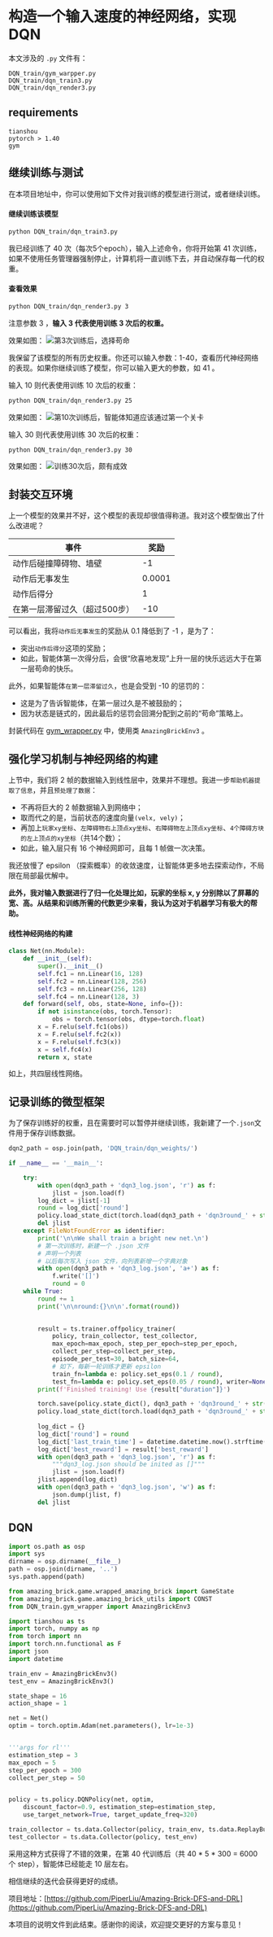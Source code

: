 # 构造一个输入速度的神经网络，实现 DQN
本文涉及的 `.py` 文件有：
```
DQN_train/gym_warpper.py
DQN_train/dqn_train3.py
DQN_train/dqn_render3.py
```

## requirements
```
tianshou
pytorch > 1.40
gym
```
## 继续训练与测试
在本项目地址中，你可以使用如下文件对我训练的模型进行测试，或者继续训练。

#### 继续训练该模型
```bash
python DQN_train/dqn_train3.py
```

我已经训练了 40 次（每次5个epoch），输入上述命令，你将开始第 41 次训练，如果不使用任务管理器强制停止，计算机将一直训练下去，并自动保存每一代的权重。

#### 查看效果
```bash
python DQN_train/dqn_render3.py 3
```

注意参数 3 ，**输入 3 代表使用训练 3 次后的权重。**

效果如图：
![第3次训练后，选择苟命](../images/small-render3-03.gif)

我保留了该模型的所有历史权重。你还可以输入参数：1-40，查看历代神经网络的表现。如果你继续训练了模型，你可以输入更大的参数，如 41 。

输入 10 则代表使用训练 10 次后的权重：
```bash
python DQN_train/dqn_render3.py 25
```

效果如图：
![第10次训练后，智能体知道应该通过第一个关卡](../images/small-render3-10.gif)

输入 30 则代表使用训练 30 次后的权重：
```bash
python DQN_train/dqn_render3.py 30
```

效果如图：
![训练30次后，颇有成效](../images/small-render3-30.gif)

## 封装交互环境
上一个模型的效果并不好，这个模型的表现却很值得称道。我对这个模型做出了什么改进呢？

|事件|奖励|
|---|---|
|动作后碰撞障碍物、墙壁|-1|
|动作后无事发生|0.0001|
|动作后得分|1|
|在第一层滞留过久（超过500步）|-10|

可以看出，我将`动作后无事发生`的奖励从 0.1 降低到了 -1 ，是为了：
- 突出`动作后得分`这项的奖励；
- 如此，智能体第一次得分后，会很“欣喜地发现”上升一层的快乐远远大于在第一层苟命的快乐。

此外，如果智能体`在第一层滞留过久`，也是会受到 -10 的惩罚的：
- 这是为了告诉智能体，在第一层过久是不被鼓励的；
- 因为状态是链式的，因此最后的惩罚会回溯分配到之前的“苟命”策略上。

封装代码在 [gym_wrapper.py](../DQN_train/gym_wrapper.py) 中，使用类 `AmazingBrickEnv3` 。

## 强化学习机制与神经网络的构建
上节中，我们将 2 帧的数据输入到线性层中，效果并不理想。我进一步`帮助机器提取了信息`，并且`预处理了数据`：
- 不再将巨大的 2 帧数据输入到网络中；
- 取而代之的是，当前状态的速度向量`(velx, vely)`；
- 再加上`玩家xy坐标`、`左障碍物右上顶点xy坐标`、`右障碍物左上顶点xy坐标`、`4个障碍方块的左上顶点的xy坐标`（共14个数）；
- 如此，输入层只有 16 个神经网即可，且每 1 帧做一次决策。

我还放慢了 epsilon （探索概率）的收敛速度，让智能体更多地去探索动作，不局限在局部最优解中。

**此外，我对输入数据进行了归一化处理比如，玩家的坐标 x, y 分别除以了屏幕的 宽、高。从结果和训练所需的代数更少来看，我认为这对于机器学习有极大的帮助。**

#### 线性神经网络的构建
```python
class Net(nn.Module):
    def __init__(self):
        super().__init__()
        self.fc1 = nn.Linear(16, 128)
        self.fc2 = nn.Linear(128, 256)
        self.fc3 = nn.Linear(256, 128)
        self.fc4 = nn.Linear(128, 3)
    def forward(self, obs, state=None, info={}):
        if not isinstance(obs, torch.Tensor):
            obs = torch.tensor(obs, dtype=torch.float)
        x = F.relu(self.fc1(obs))
        x = F.relu(self.fc2(x))
        x = F.relu(self.fc3(x))
        x = self.fc4(x)
        return x, state
```
如上，共四层线性网络。

## 记录训练的微型框架
为了保存训练好的权重，且在需要时可以暂停并继续训练，我新建了一个`.json`文件用于保存训练数据。
```python
dqn2_path = osp.join(path, 'DQN_train/dqn_weights/')

if __name__ == '__main__':

    try:
        with open(dqn3_path + 'dqn3_log.json', 'r') as f:
            jlist = json.load(f)
        log_dict = jlist[-1]
        round = log_dict['round']
        policy.load_state_dict(torch.load(dqn3_path + 'dqn3round_' + str(int(round)) + '.pth'))
        del jlist
    except FileNotFoundError as identifier:
        print('\n\nWe shall train a bright new net.\n')
        # 第一次训练时，新建一个 .json 文件
        # 声明一个列表
        # 以后每次写入 json 文件，向列表新增一个字典对象
        with open(dqn3_path + 'dqn3_log.json', 'a+') as f:
            f.write('[]')
            round = 0
    while True:
        round += 1
        print('\n\nround:{}\n\n'.format(round))
        

        result = ts.trainer.offpolicy_trainer(
            policy, train_collector, test_collector,
            max_epoch=max_epoch, step_per_epoch=step_per_epoch,
            collect_per_step=collect_per_step,
            episode_per_test=30, batch_size=64,
            # 如下，每新一轮训练才更新 epsilon
            train_fn=lambda e: policy.set_eps(0.1 / round),
            test_fn=lambda e: policy.set_eps(0.05 / round), writer=None)
        print(f'Finished training! Use {result["duration"]}')

        torch.save(policy.state_dict(), dqn3_path + 'dqn3round_' + str(int(round)) + '.pth')
        policy.load_state_dict(torch.load(dqn3_path + 'dqn3round_' + str(int(round)) + '.pth'))
        
        log_dict = {}
        log_dict['round'] = round
        log_dict['last_train_time'] = datetime.datetime.now().strftime('%y-%m-%d %I:%M:%S %p %a')
        log_dict['best_reward'] = result['best_reward']
        with open(dqn3_path + 'dqn3_log.json', 'r') as f:
            """dqn3_log.json should be inited as []"""
            jlist = json.load(f)
        jlist.append(log_dict)
        with open(dqn3_path + 'dqn3_log.json', 'w') as f:
            json.dump(jlist, f)
        del jlist
```

## DQN
```python
import os.path as osp
import sys
dirname = osp.dirname(__file__)
path = osp.join(dirname, '..')
sys.path.append(path)

from amazing_brick.game.wrapped_amazing_brick import GameState
from amazing_brick.game.amazing_brick_utils import CONST
from DQN_train.gym_wrapper import AmazingBrickEnv3

import tianshou as ts
import torch, numpy as np
from torch import nn
import torch.nn.functional as F
import json
import datetime

train_env = AmazingBrickEnv3()
test_env = AmazingBrickEnv3()

state_shape = 16
action_shape = 1

net = Net()
optim = torch.optim.Adam(net.parameters(), lr=1e-3)


'''args for rl'''
estimation_step = 3
max_epoch = 5
step_per_epoch = 300
collect_per_step = 50


policy = ts.policy.DQNPolicy(net, optim,
    discount_factor=0.9, estimation_step=estimation_step,
    use_target_network=True, target_update_freq=320)

train_collector = ts.data.Collector(policy, train_env, ts.data.ReplayBuffer(size=2000))
test_collector = ts.data.Collector(policy, test_env)
```

采用这种方式获得了不错的效果，在第 40 代训练后（共 40 * 5 * 300 = 6000 个 step），智能体已经能走 10 层左右。

相信继续的迭代会获得更好的成绩。

项目地址：[https://github.com/PiperLiu/Amazing-Brick-DFS-and-DRL](https://github.com/PiperLiu/Amazing-Brick-DFS-and-DRL)

本项目的说明文件到此结束。感谢你的阅读，欢迎提交更好的方案与意见！

